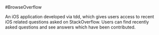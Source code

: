 #BrowseOverflow

An iOS application developed via tdd, which gives users access to recent iOS related questions asked on StackOverflow. Users can find recently asked questions and see answers which have been contributed.